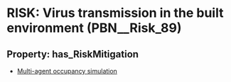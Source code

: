 # RISK: __Virus transmission in the built environment__ (PBN__Risk_89)

## Property: has_RiskMitigation

* [Multi-agent occupancy simulation](PBN__RiskMitigation_106)

